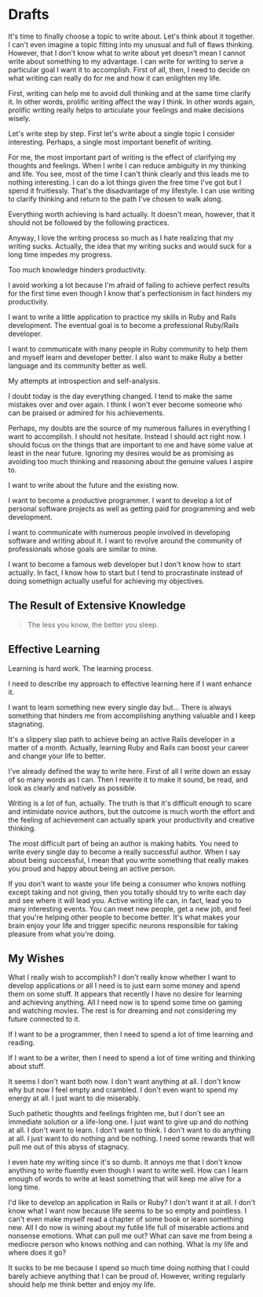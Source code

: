 # Drafts

It's time to finally choose a topic to write about. Let's think about it together. I can't even imagine a topic fitting into my unusual and full of flaws thinking. However, that I don't know what to write about yet doesn't mean I cannot write about something to my advantage. I can write for writing to serve a particular goal I want it to accomplish. First of all, then, I need to decide on what writing can really do for me and how it can enlighten my life.

First, writing can help me to avoid dull thinking and at the same time clarify it. In other words, prolific writing affect the way I think. In other words again, prolific writing really helps to articulate your feelings and make decisions wisely.

Let's write step by step. First let's write about a single topic I consider interesting. Perhaps, a single most important benefit of writing.

For me, the most important part of writing is the effect of clarifying my thoughts and feelings. When I write I can reduce ambiguity in my thinking and life. You see, most of the time I can't think clearly and this leads me to nothing interesting. I can do a lot things given the free time I've got but I spend it fruitlessly. That's the disadvantage of my lifestyle. I can use writing to clarify thinking and return to the path I've chosen to walk along.

Everything worth achieving is hard actually. It doesn't mean, however, that it should not be followed by the following practices.

Anyway, I love the writing process so much as I hate realizing that my writing sucks. Actually, the idea that my writing sucks and would suck for a long time impedes my progress.

Too much knowledge hinders productivity.

I avoid working a lot because I'm afraid of failing to achieve perfect results for the first time even though I know that's perfectionism in fact hinders my productivity.

I want to write a little application to practice my skills in Ruby and Rails development. The eventual goal is to become a professional Ruby/Rails developer.

I want to communicate with many people in Ruby community to help them and myself learn and developer better. I also want to make Ruby a better language and its community better as well.

My attempts at introspection and self-analysis.

I doubt today is the day everything changed. I tend to make the same mistakes over and over again. I think I won't ever become someone who can be praised or admired for his achievements.

Perhaps, my doubts are the source of my numerous failures in everything I want to accomplish. I should not hesitate. Instead I should act right now. I should focus on the things that are important to me and have some value at least in the near future. Ignoring my desires would be as promising as avoiding too much thinking and reasoning about the genuine values I aspire to.

I want to write about the future and the existing now.

I want to become a productive programmer. I want to develop a lot of personal software projects as well as getting paid for programming and web development.

I want to communicate with numerous people involved in developing software and writing about it. I want to revolve around the community of professionals whose goals are similar to mine.

I want to become a famous web developer but I don't know how to start actually. In fact, I know how to start but I tend to procrastinate instead of doing somethign actually useful for achieving my objectives.

## The Result of Extensive Knowledge

> The less you know, the better you sleep.

## Effective Learning

Learning is hard work. The learning process.

I need to describe my approach to effective learning here if I want enhance it.

I want to learn something new every single day but... There is always something that hinders me from accomplishing anything valuable and I keep stagnating.

It's a slippery slap path to achieve being an active Rails developer in a matter of a month. Actually, learning Ruby and Rails can boost your career and change your life to better.

I've already defined the way to write here. First of all I write down an essay of so many words as I can. Then I rewrite it to make it sound, be read, and look as clearly and natively as possible.

Writing is a lot of fun, actually. The truth is that it's difficult enough to scare and intimidate novice authors, but the outcome is much worth the effort and the feeling of achievement can actually spark your productivity and creative thinking.

The most difficult part of being an author is making habits. You need to write every single day to become a really successful author. When I say about being successful, I mean that you write something that really makes you proud and happy about being an active person.

If you don't want to waste your life being a consumer who knows nothing except taking and not giving, then you totally should try to write each day and see where it will lead you. Active writing life can, in fact, lead you to many interesting events. You can meet new people, get a new job, and feel that you're helping other people to become better. It's what makes your brain enjoy your life and trigger specific neurons responsible for taking pleasure from what you're doing.

## My Wishes

What I really wish to accomplish? I don't really know whether I want to develop applications or all I need is to just earn some money and spend them on some stuff. It appears that recently I have no desire for learning and achieving anything. All I need now is to spend some time on gaming and watching movies. The rest is for dreaming and not considering my future connected to it.

If I want to be a programmer, then I need to spend a lot of time learning and reading.

If I want to be a writer, then I need to spend a lot of time writing and thinking about stuff.

It seems I don't want both now. I don't want anything at all. I don't know why but now I feel empty and crambled. I don't even want to spend my energy at all. I just want to die miserably.

Such pathetic thoughts and feelings frighten me, but I don't see an immediate solution or a life-long one. I just want to give up and do nothing at all. I don't want to learn. I don't want to think. I don't want to do anything at all. I just want to do nothing and be nothing. I need some rewards that will pull me out of this abyss of stagnacy.

I even hate my writing since it's so dumb. It annoys me that I don't know anything to write fluently even though I want to write well. How can I learn enough of words to write at least something that will keep me alive for a long time.

I'd like to develop an application in Rails or Ruby? I don't want it at all. I don't know what I want now because life seems to be so empty and pointless. I can't even make myself read a chapter of some book or learn something new. All I do now is wining about my futile life full of miserable actions and nonsense emotions. What can pull me out? What can save me from being a mediocre person who knows nothing and can nothing. What is my life and where does it go?

It sucks to be me because I spend so much time doing nothing that I could barely achieve anything that I can be proud of. However, writing regularly should help me think better and enjoy my life.

